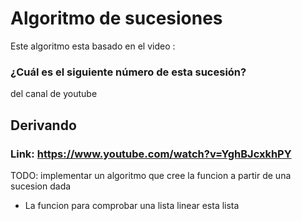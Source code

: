 # Algoritmo de sucesiones

Este algoritmo esta basado en el video :

### ¿Cuál es el siguiente número de esta sucesión?
del canal de youtube 
## Derivando

### Link: https://www.youtube.com/watch?v=YghBJcxkhPY

TODO: implementar un algoritmo que cree la funcion a partir de una sucesion dada

* La funcion para comprobar una lista linear esta lista